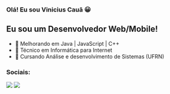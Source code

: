 ### Olá! Eu sou Vinicius Cauã 😀

## Eu sou um Desenvolvedor Web/Mobile!

- 🌱  Melhorando em Java | JavaScript | C++
- 👯  Técnico em Informática para Internet
- 🥅  Cursando Análise e desenvolvimento de Sistemas (UFRN)

### Sociais:

<div>
  <a href="https://instagram.com/oviniciuscaua" target="_blank"><img src="https://img.shields.io/badge/-Instagram-%23E4405F?style=for-the-badge&logo=instagram&logoColor=white" target="_blank"></a>
  <a href="https://www.linkedin.com/in/vinicius-cau%C3%A3-792682205/" target="_blank"><img src="https://img.shields.io/badge/-LinkedIn-%230077B5?style=for-the-badge&logo=linkedin&logoColor=white" target="_blank"></a> 
</div>

